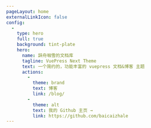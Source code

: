 ```yaml
---
pageLayout: home
externalLinkIcon: false
config:
  -
    type: hero
    full: true
    background: tint-plate
    hero:
      name: 辞舟咽雪的文档库
      tagline: VuePress Next Theme
      text: 一个简约的，功能丰富的 vuepress 文档&博客 主题
      actions:
        -
          theme: brand
          text: 博客
          link: /blog/
        -
          theme: alt
          text: 我的 Github 主页 →
          link: https://github.com/baicaizhale
---
```

